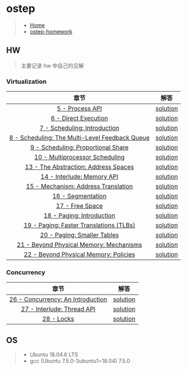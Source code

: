 # ostep

> - [Home](https://pages.cs.wisc.edu/~remzi/OSTEP/)
> - [ostep-homework](https://github.com/remzi-arpacidusseau/ostep-homework)



## HW

> 主要记录 hw 中自己的见解

### Virtualization

|                             章节                             |                             解答                             |
| :----------------------------------------------------------: | :----------------------------------------------------------: |
| [5 - Process API](http://www.cs.wisc.edu/~remzi/OSTEP/cpu-api.pdf) | [solution](https://github.com/zhouliqi/ostep/blob/main/virtualization/5-Process-API.md) |
| [6 - Direct Execution](http://www.cs.wisc.edu/~remzi/OSTEP/cpu-mechanisms.pdf) | [solution](https://github.com/zhouliqi/ostep/blob/main/virtualization/6-Limited-Direct-Execution.md) |
| [7 - Scheduling: Introduction](https://pages.cs.wisc.edu/~remzi/OSTEP/cpu-sched.pdf) | [solution](https://github.com/zhouliqi/ostep/blob/main/virtualization/7-Scheduling:Introduction.md) |
| [8 - Scheduling: The Multi-Level Feedback Queue](https://pages.cs.wisc.edu/~remzi/OSTEP/cpu-sched-mlfq.pdf) | [solution](https://github.com/zhouliqi/ostep/blob/main/virtualization/8-Scheduling:MLFQ.md) |
| [9 - Scheduling: Proportional Share](https://pages.cs.wisc.edu/~remzi/OSTEP/cpu-sched-lottery.pdf) | [solution](https://github.com/zhouliqi/ostep/blob/main/virtualization/9-Scheduling:Proportional-Share.md) |
| [10 - Multiprocessor Scheduling](https://pages.cs.wisc.edu/~remzi/OSTEP/cpu-sched-multi.pdf) | [solution](https://github.com/zhouliqi/ostep/blob/main/virtualization/10-Multiprocessor-Scheduling.md) |
| [13 - The Abstraction: Address Spaces](https://pages.cs.wisc.edu/~remzi/OSTEP/vm-intro.pdf) | [solution](https://github.com/zhouliqi/ostep/blob/main/virtualization/13-The-Abstraction:Address-Spaces.md) |
| [14 - Interlude: Memory API](https://pages.cs.wisc.edu/~remzi/OSTEP/vm-api.pdf) | [solution](https://github.com/zhouliqi/ostep/blob/main/virtualization/14-Interlude:Memory-API.md) |
| [15 - Mechanism: Address Translation](https://pages.cs.wisc.edu/~remzi/OSTEP/vm-mechanism.pdf) | [solution](https://github.com/zhouliqi/ostep/blob/main/virtualization/15-Mechanism:Address-Translation.md) |
| [16 - Segmentation](https://pages.cs.wisc.edu/~remzi/OSTEP/vm-segmentation.pdf) | [solution](https://github.com/zhouliqi/ostep/blob/main/virtualization/16-Segmentation.md) |
| [17 - Free Space](http://www.cs.wisc.edu/~remzi/OSTEP/vm-freespace.pdf) | [solution](https://github.com/zhouliqi/ostep/blob/main/virtualization/17-Free-Space-Management.md) |
| [18 - Paging: Introduction](https://pages.cs.wisc.edu/~remzi/OSTEP/vm-paging.pdf) | [solution](https://github.com/zhouliqi/ostep/blob/main/virtualization/18-Paging:Introduction.md) |
| [19 - Paging: Faster Translations (TLBs)](https://pages.cs.wisc.edu/~remzi/OSTEP/vm-tlbs.pdf) | [solution](https://github.com/zhouliqi/ostep/blob/main/virtualization/19-Paging:TLBs.md) |
| [20 - Paging: Smaller Tables](https://pages.cs.wisc.edu/~remzi/OSTEP/vm-smalltables.pdf) | [solution](https://github.com/zhouliqi/ostep/blob/main/virtualization/20-Paging:Smaller-Tables.md) |
| [21 - Beyond Physical Memory: Mechanisms](https://pages.cs.wisc.edu/~remzi/OSTEP/vm-beyondphys.pdf) | [solution](https://github.com/zhouliqi/ostep/blob/main/virtualization/21-Beyond-Physical-Memory:Mechanisms.md) |
| [22 - Beyond Physical Memory: Policies](https://pages.cs.wisc.edu/~remzi/OSTEP/vm-beyondphys-policy.pdf) | [solution](https://github.com/zhouliqi/ostep/blob/main/virtualization/22-Beyond-Physical-Memory:Policies.md) |



### Concurrency

|                             章节                             |                             解答                             |
| :----------------------------------------------------------: | :----------------------------------------------------------: |
| [26 - Concurrency: An Introduction](http://www.cs.wisc.edu/~remzi/OSTEP/threads-intro.pdf) | [solution](https://github.com/zhouliqi/ostep/blob/main/concurrency/26-Concurrency:An-Introduction.md) |
| [27 - Interlude: Thread API](https://pages.cs.wisc.edu/~remzi/OSTEP/threads-api.pdf) | [solution](https://github.com/zhouliqi/ostep/blob/main/concurrency/27-Interlude:Thread-API.md) |
| [28 - Locks](https://pages.cs.wisc.edu/~remzi/OSTEP/threads-locks.pdf) | [solution](https://github.com/zhouliqi/ostep/blob/main/concurrency/28-Locks.md) |



## OS

> - Ubuntu 18.04.6 LTS
> - gcc (Ubuntu 7.5.0-3ubuntu1~18.04) 7.5.0
